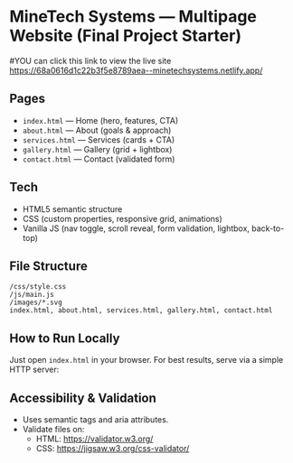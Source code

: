 # MineTech Systems — Multipage Website (Final Project Starter)
#YOU can click this link to view the live site
      https://68a0616d1c22b3f5e8789aea--minetechsystems.netlify.app/
## Pages
- `index.html` — Home (hero, features, CTA)
- `about.html` — About (goals & approach)
- `services.html` — Services (cards + CTA)
- `gallery.html` — Gallery (grid + lightbox)
- `contact.html` — Contact (validated form)

## Tech
- HTML5 semantic structure
- CSS (custom properties, responsive grid, animations)
- Vanilla JS (nav toggle, scroll reveal, form validation, lightbox, back-to-top)

## File Structure
```
/css/style.css
/js/main.js
/images/*.svg
index.html, about.html, services.html, gallery.html, contact.html
```

## How to Run Locally
Just open `index.html` in your browser. For best results, serve via a simple HTTP server:

## Accessibility & Validation
- Uses semantic tags and aria attributes.
- Validate files on:
  - HTML: https://validator.w3.org/
  - CSS: https://jigsaw.w3.org/css-validator/
